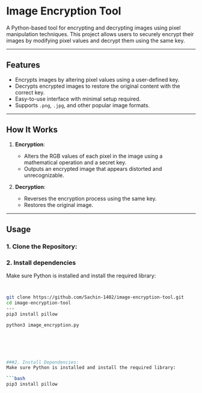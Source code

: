 # Image Encryption Tool

A Python-based tool for encrypting and decrypting images using pixel manipulation techniques. This project allows users to securely encrypt their images by modifying pixel values and decrypt them using the same key.

---

## Features
- Encrypts images by altering pixel values using a user-defined key.
- Decrypts encrypted images to restore the original content with the correct key.
- Easy-to-use interface with minimal setup required.
- Supports `.png`, `.jpg`, and other popular image formats.

---

## How It Works
1. **Encryption**:
   - Alters the RGB values of each pixel in the image using a mathematical operation and a secret key.
   - Outputs an encrypted image that appears distorted and unrecognizable.

2. **Decryption**:
   - Reverses the encryption process using the same key.
   - Restores the original image.

---

## Usage

### 1. Clone the Repository:
### 2. Install dependencies
Make sure Python is installed and install the required library:

```bash


git clone https://github.com/Sachin-1402/image-encryption-tool.git
cd image-encryption-tool
---
pip3 install pillow

python3 image_encryption.py






###2. Install Dependencies:
Make sure Python is installed and install the required library:

```bash
pip3 install pillow
